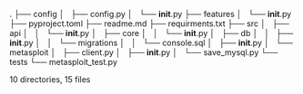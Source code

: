 .
├── config
│   ├── config.py
│   └── __init__.py
├── features
│   └── __init__.py
├── pyproject.toml
├── readme.md
├── requirments.txt
├── src
│   ├── api
│   │   └── __init__.py
│   ├── core
│   │   └── __init__.py
│   ├── db
│   │   ├── __init__.py
│   │   └── migrations
│   │       └── console.sql
│   ├── __init__.py
│   └── metasploit
│       ├── client.py
│       ├── __init__.py
│       └── save_mysql.py
└── tests
    └── metasploit_test.py

10 directories, 15 files

